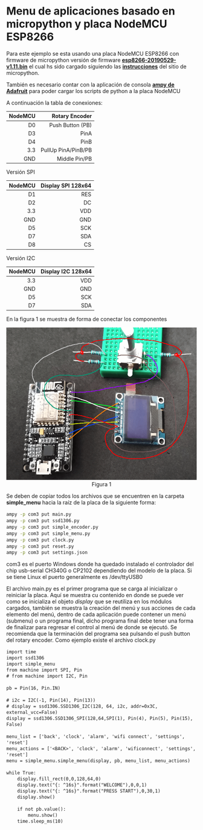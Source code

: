 # Menu de aplicaciones basado en micropython y placa NodeMCU ESP8266

Para este ejemplo se esta usando una placa NodeMCU ESP8266 con firmware de micropython versión de firmware
**<a href="https://micropython.org/resources/firmware/esp8266-20190529-v1.11.bin">esp8266-20190529-v1.11.bin</a>**
el cual hs sido cargado siguiendo las 
**<a href="http://docs.micropython.org/en/latest/esp8266/tutorial/intro.html#deploying-the-firmware">instrucciones</a>**
del sitio de micropython.

También es necesario contar con la aplicación de consola
**<a href="https://learn.adafruit.com/micropython-basics-load-files-and-run-code/install-ampy">ampy de Adafruit</a>**
 para poder cargar los scripts de python a la placa NodeMCU

A continuación la tabla de conexiones:

| NodeMCU | Rotary Encoder |
| ------:| -----------:|
| D0 | Push Button (PB) |
| D3 | PinA |
| D4 | PinB |
| 3.3 | PullUp PinA/PinB/PB |
| GND | Middle Pin/PB |

Versión SPI

| NodeMCU | Display SPI 128x64 |
| ------:| -----------:|
| D1 | RES |
| D2 | DC |
| 3.3 | VDD |
| GND | GND |
| D5 | SCK |
| D7 | SDA |
| D8 | CS |

Versión I2C

| NodeMCU | Display I2C 128x64 |
| ------:| -----------:|
| 3.3 | VDD |
| GND | GND |
| D5 | SCK |
| D7 | SDA |


En la figura 1 se muestra de forma de conectar los componentes

<p style='text-align: center'> <img src=img01.png> <br/>Figura 1 </p>

Se deben de copiar todos los archivos que se encuentren en la carpeta **simple_menu** hacia la raíz de la placa de la siguiente forma:

~~~bash
ampy -p com3 put main.py
ampy -p com3 put ssd1306.py
ampy -p com3 put simple_encoder.py
ampy -p com3 put simple_menu.py
ampy -p com3 put clock.py
ampy -p com3 put reset.py
ampy -p com3 put settings.json
~~~

com3 es el puerto Windows donde ha quedado instalado el controlador del chip usb-serial CH340G o CP2102 dependiendo del modelo de la placa. Si se tiene Linux el puerto generalmente es /dev/ttyUSB0


El archivo main.py es el primer programa que se carga al inicializar o reiniciar la placa. Aquí se muestra cu contenido en donde se puede ver como se inicializa el objeto *display* que se reutiliza en los módulos cargados, también se muestra la creación del menú y sus acciones de cada elemento del menú, dentro de cada aplicación puede contener un menú (submenu) o un programa final, dicho programa final debe tener una forma de finalizar para regresar el control al menú de donde se ejecutó. Se recomienda que la terminación del programa sea pulsando el push button del rotary encoder. Como ejemplo existe el archivo clock.py
~~~micropython
import time
import ssd1306
import simple_menu
from machine import SPI, Pin
# from machine import I2C, Pin

pb = Pin(16, Pin.IN)

# i2c = I2C(-1, Pin(14), Pin(13))
# display = ssd1306.SSD1306_I2C(128, 64, i2c, addr=0x3C, external_vcc=False)
display = ssd1306.SSD1306_SPI(128,64,SPI(1), Pin(4), Pin(5), Pin(15), False)

menu_list = ['back', 'clock', 'alarm', 'wifi connect', 'settings', 'reset']
menu_actions = ['<BACK>', 'clock', 'alarm', 'wificonnect', 'settings', 'reset']
menu = simple_menu.simple_menu(display, pb, menu_list, menu_actions)

while True:
    display.fill_rect(0,0,128,64,0)
    display.text("{: ^16s}".format("WELCOME"),0,0,1)
    display.text("{: ^16s}".format("PRESS START"),0,30,1)
    display.show()

    if not pb.value():
        menu.show()
    time.sleep_ms(10)
~~~



